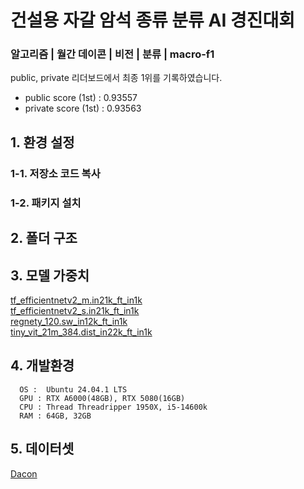# 건설용 자갈 암석 종류 분류 AI 경진대회
### 알고리즘 | 월간 데이콘 | 비전 | 분류 | macro-f1

public, private 리더보드에서 최종 1위를 기록하였습니다.
* public score (1st) : 0.93557
* private score (1st) : 0.93563

## 1. 환경 설정
### 1-1. 저장소 코드 복사 
### 1-2. 패키지 설치

## 2. 폴더 구조



## 3. 모델 가중치

[tf_efficientnetv2_m.in21k_ft_in1k](https://docs.google.com/uc?export=download&id=1UBzks6KyGvaFzE2x5UzZ3boZsSygrcdn)
<br>
[tf_efficientnetv2_s.in21k_ft_in1k](https://docs.google.com/uc?export=download&id=1ozHgS0x4UlPHX0XIOYX5K3plOfq46tgK)
<br>
[regnety_120.sw_in12k_ft_in1k](https://docs.google.com/uc?export=download&id=1DvCZ0o1g9WkGlP2UinOR3_DD496tX-O1)
<br>
[tiny_vit_21m_384.dist_in22k_ft_in1k](https://docs.google.com/uc?export=download&id=1N7q-qQw2SQKxv6eXpLTONEPwaACrqaCL)

## 4. 개발환경
```
  OS :  Ubuntu 24.04.1 LTS
  GPU : RTX A6000(48GB), RTX 5080(16GB)
  CPU : Thread Threadripper 1950X, i5-14600k
  RAM : 64GB, 32GB
```

## 5. 데이터셋
[Dacon](https://drive.google.com/file/d/1UowP6kVAFXk1wkjTTD0hd3XOPgPKA0vp/view)
